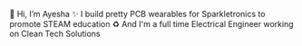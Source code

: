 👋 Hi, I’m Ayesha
✨ I build pretty PCB wearables for Sparkletronics to promote STEAM education
♻️ And I'm a full time Electrical Engineer working on Clean Tech Solutions
